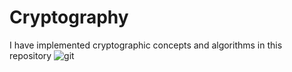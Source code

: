 # Cryptography
I have implemented cryptographic concepts and algorithms in this repository
![git](https://github.com/user-attachments/assets/7339a37b-fa36-4c41-9a72-4b7ba2ef9d73)
